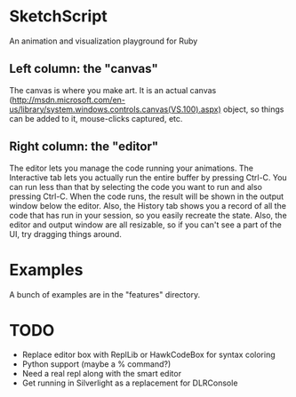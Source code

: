SketchScript
============

An animation and visualization playground for Ruby

Left column: the "canvas"
-------------------------
The canvas is where you make art. It is an actual canvas (http://msdn.microsoft.com/en-us/library/system.windows.controls.canvas(VS.100).aspx) object, so things can be added to it, mouse-clicks captured, etc.

Right column: the "editor"
--------------------------
The editor lets you manage the code running your animations. The Interactive tab lets you actually run the entire buffer by pressing Ctrl-C. You can run less than that by selecting the code you want to run and also pressing Ctrl-C.
When the code runs, the result will be shown in the output window below the editor. Also, the History tab shows you a record of all the code that has run in your session, so you easily recreate the state.
Also, the editor and output window are all resizable, so if you can't see a part of the UI, try dragging things around.

Examples
========

A bunch of examples are in the "features" directory.

TODO
====
- Replace editor box with ReplLib or HawkCodeBox for syntax coloring
- Python support (maybe a %<language> command?)
- Need a real repl along with the smart editor
- Get running in Silverlight as a replacement for DLRConsole
